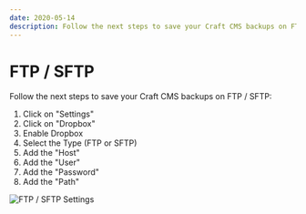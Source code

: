 ```yaml
---
date: 2020-05-14
description: Follow the next steps to save your Craft CMS backups on FTP / SFTP
---
```


# FTP / SFTP

Follow the next steps to save your Craft CMS backups on FTP / SFTP:

1.  Click on "Settings"
2.  Click on "Dropbox"
3.  Enable Dropbox
4.  Select the Type (FTP or SFTP)
5.  Add the "Host"
6.  Add the "User"
7.  Add the "Password"
8.  Add the "Path"

![FTP / SFTP Settings](https://enupal.com/assets/docs/11-enupal-backup-docs.png)